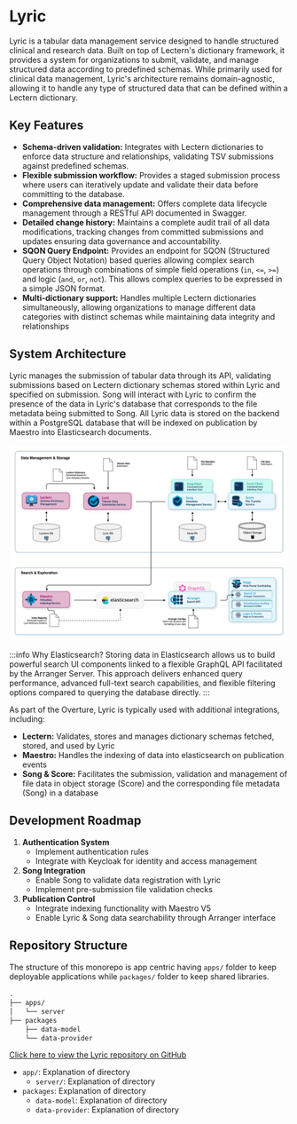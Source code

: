 # Lyric

Lyric is a tabular data management service designed to handle structured clinical and research data. Built on top of Lectern's dictionary framework, it provides a system for organizations to submit, validate, and manage structured data according to predefined schemas. While primarily used for clinical data management, Lyric's architecture remains domain-agnostic, allowing it to handle any type of structured data that can be defined within a Lectern dictionary.

## Key Features

- **Schema-driven validation:** Integrates with Lectern dictionaries to enforce data structure and relationships, validating TSV submissions against predefined schemas.
- **Flexible submission workflow:** Provides a staged submission process where users can iteratively update and validate their data before committing to the database.
- **Comprehensive data management:** Offers complete data lifecycle management through a RESTful API documented in Swagger.
- **Detailed change history:** Maintains a complete audit trail of all data modifications, tracking changes from committed submissions and updates ensuring data governance and accountability.
- **SQON Query Endpoint:** Provides an endpoint for SQON (Structured Query Object Notation) based queries allowing complex search operations through combinations of simple field operations (`in`, `<=`, `>=`) and logic (`and`, `or`, `not`). This allows complex queries to be expressed in a simple JSON format.
- **Multi-dictionary support:** Handles multiple Lectern dictionaries simultaneously, allowing organizations to manage different data categories with distinct schemas while maintaining data integrity and relationships

## System Architecture

Lyric manages the submission of tabular data through its API, validating submissions based on Lectern dictionary schemas stored within Lyric and specified on submission. Song will interact with Lyric to confirm the presence of the data in Lyric's database that corresponds to the file metadata being submitted to Song. All Lyric data is stored on the backend within a PostgreSQL database that will be indexed on publication by Maestro into Elasticsearch documents. 

![Submission System Architecture](./images/submission-system.svg 'Updated Overture Submission System')

:::info Why Elasticsearch?
Storing data in Elasticsearch allows us to build powerful search UI components linked to a flexible GraphQL API facilitated by the Arranger Server. This approach delivers enhanced query performance, advanced full-text search capabilities, and flexible filtering options compared to querying the database directly.
:::

As part of the Overture, Lyric is typically used with additional integrations, including:

- **Lectern:** Validates, stores and manages dictionary schemas fetched, stored, and used by Lyric
- **Maestro:** Handles the indexing of data into elasticsearch on publication events
- **Song & Score:** Facilitates the submission, validation and management of file data in object storage (Score) and the corresponding file metadata (Song) in a database

## Development Roadmap

1. **Authentication System**
   - Implement authentication rules
   - Integrate with Keycloak for identity and access management
2. **Song Integration**
   - Enable Song to validate data registration with Lyric
   - Implement pre-submission file validation checks
3. **Publication Control**
   - Integrate indexing functionality with Maestro V5
   - Enable Lyric & Song data searchability through Arranger interface

## Repository Structure

The structure of this monorepo is app centric having `apps/` folder to keep deployable applications while `packages/` folder to keep shared libraries.

```
.
├── apps/
│   └── server
├── packages
    ├── data-model
    └── data-provider
```

[Click here to view the Lyric repository on GitHub](https://github.com/overture-stack/lyric)

- `app/`: Explanation of directory
    - `server/`: Explanation of directory
- `packages`: Explanation of directory
    - `data-model`: Explanation of directory
    - `data-provider`: Explanation of directory